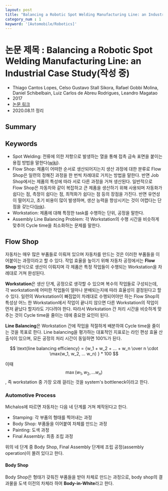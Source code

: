 ```yaml
---
layout: post
title: "Balancing a Robotic Spot Welding Manufacturing Line: an Industrial Case Study"
category_num : 1
keyword: '[Automobile/Robotics]'
---
```


# 논문 제목 : Balancing a Robotic Spot Welding Manufacturing Line: an Industrial Case Study(작성 중)

- Thiago Cantos Lopes, Celso Gustavo Stall Sikora, Rafael Gobbi Molina, Daniel Schibelbain, Luiz Carlos de Abreu Rodrigues, Leandro Magatao
- 2017
- [논문 링크](<https://www.sciencedirect.com/science/article/abs/pii/S0377221717305180>)
- 2020.08.11 정리

## Summary

## Keywords

- Spot Welding: 전류에 의한 저항으로 발생하는 열을 통해 접촉 금속 표면을 붙이는 용접 방법을 말한다([wiki](<https://en.wikipedia.org/wiki/Spot_welding>)).
- Flow Shop: 제품이 어떠한 순서로 생산되어지는지 생산 과정에 대한 분류로 Flow Shop은 일련의 정해진 과정을 한 번씩 차례대로 거치는 방법을 말한다. 반면 Job Shop에서는 제품의 특성에 따라 서로 다른 과정을 거쳐 생산된다. 일반적으로 Flow Shop은 자동차와 같이 복잡하고 큰 제품을 생산하기 위해 사용되며 자동화가 쉽다는 점, 측정이 쉽다는 점, 최적화가 쉽다는 점 등의 장점을 가진다. 반면 유연성이 떨어지고, 초기 비용이 많이 발생하며, 생산 능력을 향상시키는 것이 어렵다는 단점을 갖는다([link](<https://blog.robotiq.com/job-shop-vs-flow-shop-can-robots-work-for-both>)).
- Workstation: 제품에 대해 특정한 task를 수행하는 단위, 공정을 말한다.
- Assembly Line Balancing Problem: 각 Workstation의 수행 시간을 비슷하게 맞추어 Cycle time을 최소화하는 문제를 말한다.

## Flow Shop

자동차는 매우 많은 부품들로 이뤄져 있으며 자동차를 만드는 것은 이러한 부품들을 이어붙이는 과정이라고 할 수 있다. 작업 효율을 높이기 위해 자동차 공정에서는 **Flow Shop** 방식으로 생산이 이뤄지며 각 제품은 특정 작업들이 수행되는 Workstation을 차례대로 거쳐 완성된다.

**Workstation**은 생산 단계, 공정으로 생각할 수 있으며 복수의 작업들로 구성되는데, 각 workstation에 어떠한 작업들이 얼마나 분배되는지에 따라 효율성이 결정된다고 할 수 있다. 일련의 Workstation이 빠짐없이 차례대로 수행되어야만 하는 Flow Shop의 특성상 어느 한 Workstation에서 작업이 끝나지 않으면 다른 Workstation의 작업이 먼저 끝났다 할지라도 기다려야 한다. 따라서 Workstation 간 처리 시간을 비슷하게 맞추는 것이 Cycle time을 줄이는 데에 중요한 요인이 된다.

**Line Balancing**은 Workstation 간에 작업을 적절하게 배분하여 Cycle time을 줄이는 것을 목표로 한다. Line balancing을 평가하는 대표적인 지표로는 라인 편성 효율 산출식이 있으며, 모든 공정의 처리 시간이 동일하면 100%가 된다.

$$
\text{line balancing efficiency} =
{w_1 + w_2 + ... + w_n \over n \cdot \max(w_1, w_2, ... w_n) } * 100
$$

이때 $$\max(w_1, w_2, ... w_n)$$, 즉 workstation 중 가장 오래 걸리는 것을 system's bottleneck이라고 한다.

### Automotive Process

Michalos에 따르면 자동차는 다음 네 단계를 거쳐 제작된다고 한다.

- Stamping: 각 부품의 형태를 찍어내는 과정
- Body Shop: 부품들을 이어붙여 차체를 만드는 과정
- Painting: 도색 과정
- Final Assembly: 최종 조립 과정

위의 네 단계 중 Body Shop, Final Assembly 단계에 조립 공정(assembly operation)이 몰려 있다고 한다.

#### Body Shop

Body Shop은 형태가 갖춰진 부품들을 받아 차체로 만드는 과정으로, body shop의 결과물을 도색 이전의 차체라 하여 **Body-in-White**라고 한다.
